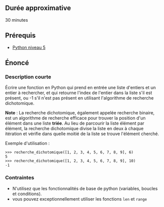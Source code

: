 ## Durée approximative

30 minutes

## Prérequis

- <a href="https://microlead.fr/echelles/python" title="Prérequis en Python" target="_blank">Python niveau 5</a>

## Énoncé

### Description courte

Écrire une fonction en Python qui prend en entrée une liste d'entiers et un entier à rechercher, et qui retourne l'index de l'entier dans la liste s'il est présent, ou -1 s'il n'est pas présent en utilisant l'algorithme de recherche dichotomique.

**Note** : La recherche dichotomique, également appelée recherche binaire, est un algorithme de recherche efficace pour trouver la position d'un élément dans une liste **triée**. Au lieu de parcourir la liste élément par élément, la recherche dichotomique divise la liste en deux à chaque itération et vérifie dans quelle moitié de la liste se trouve l'élément cherché.

Exemple d'utilisation :

```
>>> recherche_dichotomique([1, 2, 3, 4, 5, 6, 7, 8, 9], 6)
5
>>> recherche_dichotomique([1, 2, 3, 4, 5, 6, 7, 8, 9], 10)
-1
```

### Contraintes

- N'utilisez que les fonctionnalités de base de python (variables, boucles et conditions).
- vous pouvez exceptionnellement utiliser les fonctions ```len``` et ```range```
